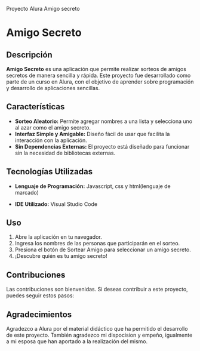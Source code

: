 Proyecto Alura Amigo secreto
# Amigo Secreto  

## Descripción  
**Amigo Secreto** es una aplicación que permite realizar sorteos de amigos secretos de manera sencilla y rápida. Este proyecto fue desarrollado como parte de un curso en Alura, con el objetivo de aprender sobre programación y desarrollo de aplicaciones sencillas.  

## Características  
- **Sorteo Aleatorio:** Permite agregar nombres a una lista y selecciona uno al azar como el amigo secreto.  
- **Interfaz Simple y Amigable:** Diseño fácil de usar que facilita la interacción con la aplicación.  
- **Sin Dependencias Externas:** El proyecto está diseñado para funcionar sin la necesidad de bibliotecas externas.  

## Tecnologías Utilizadas  
- **Lenguaje de Programación:** Javascript, css y html(lenguaje de marcado)

- **IDE Utilizado:** Visual Studio Code
 

## Uso  
1. Abre la aplicación en tu navegador.  
2. Ingresa los nombres de las personas que participarán en el sorteo.  
3. Presiona el botón de Sortear Amigo para seleccionar un amigo secreto.  
4. ¡Descubre quién es tu amigo secreto!  

## Contribuciones  
Las contribuciones son bienvenidas. Si deseas contribuir a este proyecto, puedes seguir estos pasos:  

## Agradecimientos  
Agradezco a Alura por el material didáctico que ha permitido el desarrollo de este proyecto. También agradezco mi dispocision y empeño, igualmente a mi esposa que han aportado a la realización del mismo.  


